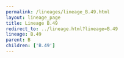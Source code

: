 ```yaml
---
permalink: /lineages/lineage_B.49.html
layout: lineage_page
title: Lineage B.49
redirect_to: ../lineage.html?lineage=B.49
lineage: B.49
parent: B
children: ['B.49']
---
```

